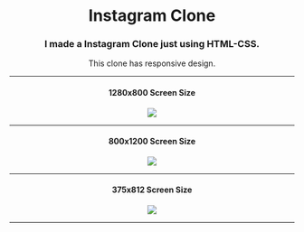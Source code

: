 <h1 align="center">Instagram Clone</h1>
<h3 align="center">I made a Instagram Clone just using HTML-CSS.</h3>
<p align="center">This clone has responsive design.</p>

---

<h4 align="center">1280x800 Screen Size</h4>

<p align="center">
  <img src="https://raw.githubusercontent.com/thenesern/Instagram-Clone/master/images/1280x800/1.png" />
</p>
           
---
           
<h4 align="center">800x1200 Screen Size</h4>

<p align="center">
  <img src="https://raw.githubusercontent.com/thenesern/Instagram-Clone/master/images/800x1200/1.png" />
</p>

---

<h4 align="center">375x812 Screen Size</h4>

<p align="center">
  <img src="https://raw.githubusercontent.com/thenesern/Instagram-Clone/master/images/360x800/1.png" />
</p>
           
----
